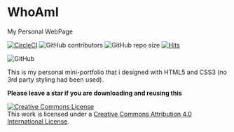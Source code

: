 # WhoAmI

My Personal WebPage

[![CircleCI](https://circleci.com/gh/ViperTechnologies-RnD/WhoAmI.svg?style=svg)](https://circleci.com/gh/ViperTechnologies-RnD/WhoAmI)
![GitHub contributors](https://img.shields.io/github/contributors/ViperTechnologies-RnD/WhoAmI)
![GitHub repo size](https://img.shields.io/github/repo-size/ViperTechnologies-RnD/WhoAmI)
[![Hits](https://hits.seeyoufarm.com/api/count/incr/badge.svg?url=https%3A%2F%2Fgithub.com%2FViperTechnologies-RnD%2FWhoAmI)](https://hits.seeyoufarm.com)

![GitHub](https://img.shields.io/github/license/ViperTechnologies-RnD/WhoAmI?style=plastic)

This is my personal mini-portfolio that i designed with HTML5 and CSS3 (no 3rd party styling had been used).

**Please leave a star if you are downloading and reusing this**


<a rel="license" href="http://creativecommons.org/licenses/by/4.0/"><img alt="Creative Commons License" style="border-width:0" src="https://i.creativecommons.org/l/by/4.0/88x31.png" /></a><br />This work is licensed under a <a rel="license" href="http://creativecommons.org/licenses/by/4.0/">Creative Commons Attribution 4.0 International License</a>.
